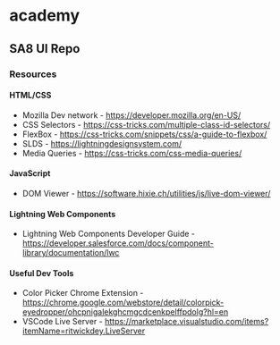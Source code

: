 # academy
## SA8 UI Repo
### Resources
#### HTML/CSS
* Mozilla Dev network - https://developer.mozilla.org/en-US/
* CSS Selectors - https://css-tricks.com/multiple-class-id-selectors/
* FlexBox - https://css-tricks.com/snippets/css/a-guide-to-flexbox/
* SLDS - https://lightningdesignsystem.com/
* Media Queries - https://css-tricks.com/css-media-queries/
#### JavaScript
* DOM Viewer - https://software.hixie.ch/utilities/js/live-dom-viewer/
#### Lightning Web Components
* Lightning Web Components Developer Guide - https://developer.salesforce.com/docs/component-library/documentation/lwc
#### Useful Dev Tools
* Color Picker Chrome Extension - https://chrome.google.com/webstore/detail/colorpick-eyedropper/ohcpnigalekghcmgcdcenkpelffpdolg?hl=en
* VSCode Live Server - https://marketplace.visualstudio.com/items?itemName=ritwickdey.LiveServer